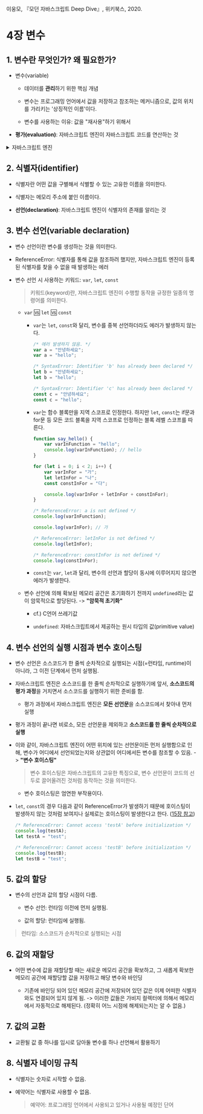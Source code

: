 이웅모, 『모던 자바스크립트 Deep Dive』, 위키북스, 2020.

# 4장 변수
## 1. 변수란 무엇인가? 왜 필요한가?
- 변수(variable)

  - 데이터를 **관리**하기 위한 핵심 개념

  - 변수는 프로그래밍 언어에서 값을 저장하고 참조하는 메커니즘으로, 값의 위치를 가리키는 '상징적인 이름'이다.

  - 변수를 사용하는 이유: 값을 "재사용"하기 위해서

- <b>평가(evaluation)</b>: 자바스크립트 엔진이 자바스크립트 코드를 연산하는 것

<details>
<summary>자바스크립트 엔진</summary>

  > 참고: https://en.wikipedia.org/wiki/JavaScript_engine

  - "ECMAScript 엔진"이라고도 부른다.

    - ECMAScript가 자바스크립트의 표준 규격이기 때문

  - 자바스크립트 엔진은 **자바스크립트 코드를 실행하는 소프트웨어**로서, 브라우저 뿐만 아니라 Node.js나 Deno 실행 시스템 등에서도 핵심 구성요소로서 사용된다.

    - 브라우저에서 자바스크립트 엔진은 Document Object Model(DOM)을 통해 [렌더링 엔진](https://en.wikipedia.org/wiki/Browser_engine#Layout_and_rendering)과 함께 실행된다.

  - 초기에는 단순한 인터프리터였지만, 현대의 엔진들은 성능 향상을 위해 just-in-time compilation을 사용하여 구현되어 있다.

  - 자바스크립트 엔진은 주로 웹브라우저 공급사들이 개발하며, 주요 브라우저마다 하나씩 가지고 있다.
</details>

## 2. 식별자(identifier)

- 식별자란 어떤 값을 구별해서 식별할 수 있는 고유한 이름을 의미한다.

- 식별자는 메모리 주소에 붙인 이름이다.

- <b>선언(declaration)</b>: 자바스크립트 엔진이 식별자의 존재를 알리는 것

## 3. 변수 선언(variable declaration)

- 변수 선언이란 변수를 생성하는 것을 의미한다.

- ReferenceError: 식별자를 통해 값을 참조하려 했지만, 자바스크립트 엔진이 등록된 식별자를 찾을 수 없을 때 발생하는 에러

- 변수 선언 시 사용하는 키워드: `var`, `let`, `const`

  > 키워드(keyword)란, 자바스크립트 엔진이 수행할 동작을 규정한 일종의 명령어를 의미한다.

  - `var` 🆚 `let` 🆚 `const`

    - `var`는 `let`, `const`와 달리, 변수를 중복 선언하더라도 에러가 발생하지 않는다.

      ```js
      /* 에러 발생하지 않음. */
      var a = "안녕하세요";
      var a = "hello";

      /* SyntaxError: Identifier 'b' has already been declared */
      let b = "안녕하세요";
      let b = "hello";

      /* SyntaxError: Identifier 'c' has already been declared */
      const c = "안녕하세요";
      const c = "hello";
      ```

    - `var`는 함수 블록만을 지역 스코프로 인정한다. 하지만 `let`, `const`는 if문과 for문 등 모든 코드 블록을 지역 스코프로 인정하는 블록 레벨 스코프를 따른다.

      ```js
      function say_hello() {
          var varInFunction = "hello";
          console.log(varInFunction); // hello
      }

      for (let i = 0; i < 2; i++) {
          var varInFor = "가";
          let letInFor = "나";
          const constInFor = "다";

          console.log(varInFor + letInFor + constInFor);
      }

      /* ReferenceError: a is not defined */
      console.log(varInFunction);

      console.log(varInFor); // 가

      /* ReferenceError: letInFor is not defined */
      console.log(letInFor);

      /* ReferenceError: constInFor is not defined */
      console.log(constInFor);
      ```

    -  `const`는 `var`, `let`과 달리, 변수의 선언과 할당이 동시에 이루어지지 않으면 에러가 발생한다.

  - 변수 선언에 의해 확보된 메모리 공간은 초기화하기 전까지 `undefined`라는 값이 암묵적으로 할당된다. -> **"암묵적 초기화"**

    - cf.) C언어 쓰레기값

    - `undefined`: 자바스크립트에서 제공하는 원시 타입의 값(primitive value)

## 4. 변수 선언의 실행 시점과 변수 호이스팅

- 변수 선언은 소스코드가 한 줄씩 순차적으로 실행되는 시점(=런타임, runtime)이 아니라, 그 이전 단계에서 먼저 실행됨.

- 자바스크립트 엔진은 소스코드를 한 줄씩 순차적으로 실행하기에 앞서, **소스코드의 평가 과정**을 거치면서 소스코드를 실행하기 위한 준비를 함.

  - 평가 과정에서 자바스크립트 엔진은 **모든 선언문**을 소스코드에서 찾아내 먼저 실행

- 평가 과정이 끝나면 비로소, 모든 선언문을 제외하고 **소스코드를 한 줄씩 순차적으로 실행**

- 이와 같이, 자바스크립트 엔진이 어떤 위치에 있는 선언문이든 먼저 실행함으로 인해, 변수가 어디에서 선언되었는지와 상관없이 어디에서든 변수를 참조할 수 있음. -> **"변수 호이스팅"**

  > 변수 호이스팅은 자바스크립트의 고유한 특징으로, 변수 선언문이 코드의 선두로 끌어올려진 것처럼 동작하는 것을 의미한다.

  - 변수 호이스팅은 엄연한 부작용이다.

- `let`, `const`의 경우 다음과 같이 ReferenceError가 발생하기 때문에 호이스팅이 발생하지 않는 것처럼 보여지나 실제로는 호이스팅이 발생한다고 한다. ([15장 참고](https://www.notion.so/12-JavaScript-20-11-29-15-let-const-638ec3622c71451a8f8535c3dbfa5dec#2ab5d5e51d484276ae7640769ebf542a))

  ```js
  /* ReferenceError: Cannot access 'testA' before initialization */
  console.log(testA);
  let testA = "test";

  /* ReferenceError: Cannot access 'testB' before initialization */
  console.log(testB);
  let testB = "test";
  ```

## 5. 값의 할당

- 변수의 선언과 값의 할당 시점이 다름.

  - 변수 선언: 런타임 이전에 먼저 실행됨.

  - 값의 할당: 런타임에 실행됨.

> 런타임: 소스코드가 순차적으로 실행되는 시점

## 6. 값의 재할당

- 어떤 변수에 값을 재할당할 때는 새로운 메모리 공간을 확보하고, 그 새롭게 확보한 메모리 공간에 재할당할 값을 저장하고 해당 변수와 바인딩

  - 기존에 바인딩 되어 있던 메모리 공간에 저장되어 있던 값은 이제 어떠한 식별자와도 연결되어 있지 않게 됨. -> 이러한 값들은 가비지 컬렉터에 의해서 메모리에서 자동적으로 해제된다. (정확히 어느 시점에 해제되는지는 알 수 없음.)

## 7. 값의 교환

- 교환될 값 중 하나를 임시로 담아둘 변수를 하나 선언해서 활용하기

## 8. 식별자 네이밍 규칙

- 식별자는 숫자로 시작할 수 없음.

- 예약어는 식별자로 사용할 수 없음.

  > 예약어: 프로그래밍 언어에서 사용되고 있거나 사용될 예정인 단어
